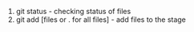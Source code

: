 1. git status - checking status of files
2. git add [files or . for all files] - add files to the stage
